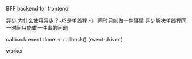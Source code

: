 BFF
backend for frontend


异步
为什么使用异步？
JS是单线程 -》 同时只能做一件事情
异步解决单线程同一时间只能做一件事的问题

callback
event done -> callback()
(event-driven)


worker